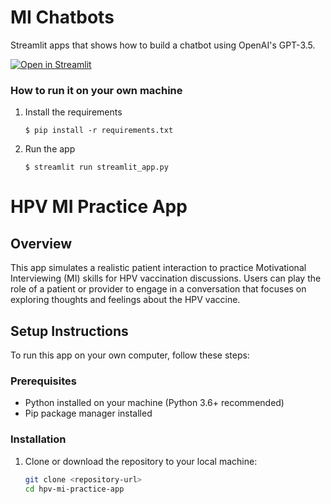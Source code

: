 
# MI Chatbots

Streamlit apps that shows how to build a chatbot using OpenAI's GPT-3.5.

[![Open in Streamlit](https://static.streamlit.io/badges/streamlit_badge_black_white.svg)](https://chatbot-template.streamlit.app/)

### How to run it on your own machine

1. Install the requirements

   ```
   $ pip install -r requirements.txt
   ```

2. Run the app

   ```
   $ streamlit run streamlit_app.py
   ```
# HPV MI Practice App

## Overview
This app simulates a realistic patient interaction to practice Motivational Interviewing (MI) skills for HPV vaccination discussions. Users can play the role of a patient or provider to engage in a conversation that focuses on exploring thoughts and feelings about the HPV vaccine.

## Setup Instructions
To run this app on your own computer, follow these steps:

### Prerequisites
- Python installed on your machine (Python 3.6+ recommended)
- Pip package manager installed

### Installation
1. Clone or download the repository to your local machine:
   ```bash
   git clone <repository-url>
   cd hpv-mi-practice-app
